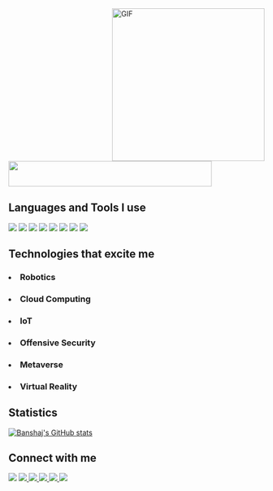 <!-- <img src="https://media.giphy.com/media/20NLMBm0BkUOwNljwv/giphy.gif" width=400 align="right" >

<img align="left" alt="Banshaj Paudel(Bhairu)" src="https://img.shields.io/badge/Banshaj%20Paudel-(Bhairu)-blueviolet" width=300>

<img src="https://img.shields.io/badge/Learning-Offensive%20Security%20%26-critical" width=400 align="bottom"> -->

<img align="right" alt="GIF" src="https://media.giphy.com/media/20NLMBm0BkUOwNljwv/giphy.gif" width=300 />

<img src="https://img.shields.io/badge/Banshaj%20Paudel-(Bhairu)-blueviolet" width=400 height=50>

<h2>Languages and Tools I use</h2>

![](https://img.shields.io/badge/HTML5-E34F26?style=for-the-badge&logo=html5&logoColor=white)
![](https://img.shields.io/badge/JavaScript-F7DF1E?style=for-the-badge&logo=javascript&logoColor=black)
![](https://img.shields.io/badge/CSS3-1572B6?style=for-the-badge&logo=css3&logoColor=white)
![](https://img.shields.io/badge/MySQL-316192?style=for-the-badge&logo=mysql&logoColor=white)
![](https://img.shields.io/badge/Git-F05032?style=for-the-badge&logo=git&logoColor=white)
![](https://img.shields.io/badge/python-474A8A?style=for-the-badge&logo=python)
![](https://img.shields.io/badge/flask-474A8A?style=for-the-badge&logo=flask)
![](https://img.shields.io/badge/firebase-474A8A?style=for-the-badge&logo=firebase)

<h2>Technologies that excite me</h2>
<h3><li>Robotics</li></h3> 
<h3><li>Cloud Computing</li></h3>
<h3><li>IoT</li></h3>
<h3><li>Offensive Security</li></h3>
<h3><li>Metaverse</li></h3>
<h3><li>Virtual Reality</li></h3>

<h2>Statistics</h2>

[![Banshaj's GitHub stats](https://github-readme-stats.vercel.app/api?username=BhairuTribrid&theme=dark&show_icons=true)](https://github.com/anuraghazra/github-readme-stats)

<h2>Connect with me</h2>
<a href="mailto:banshajpaudel5010@gmail.com"><img src="https://img.shields.io/badge/Gmail-white?style=for-the-badge&logo=gmail&logoColor=red"></a>

<a href="https://bhairutribrid.medium.com/" target="_blank">
<img src="https://img.shields.io/badge/medium-black?style=for-the-badge&logo=medium&logoColor=#white">
</a>

<a href="https://twitter.com/BanshajPaudel">
  <img src="https://img.shields.io/badge/Twitter-1DA1F2?style=for-the-badge&logo=twitter&logoColor=white">
</a> 

<a href="https://www.facebook.com/bhairu.tribrid">
<img src="https://img.shields.io/badge/facebook-white?style=for-the-badge&logo=facebook&logoColor=#3b5998">
</a>

<a href="https://www.instagram.com/banshaj_tribrid/">
<img src="https://img.shields.io/badge/Instagram-purple?style=for-the-badge&logo=instagram&logoColor=#8a3ab9">
</a>

<a href="https://banshaj.com.np">
<img src="https://img.shields.io/badge/Website-golden?style=for-the-badge&logo=Web&logoColor=#golden">
</a>
